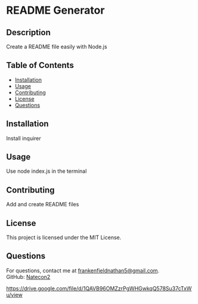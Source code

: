 
# README Generator

## Description
Create a README file easily with Node.js

## Table of Contents
- [Installation](#installation)
- [Usage](#usage)
- [Contributing](#contributing)
- [License](#license)
- [Questions](#questions)

## Installation
Install inquirer

## Usage
Use node index.js in the terminal

## Contributing
Add and create README files

## License
This project is licensed under the MIT License.

## Questions
For questions, contact me at frankenfieldnathan5@gmail.com.  
GitHub: [Natecon2](https://github.com/Natecon2)

https://drive.google.com/file/d/1QAVB96OMZzrPgWHGwkqQ578Su37cTxWu/view